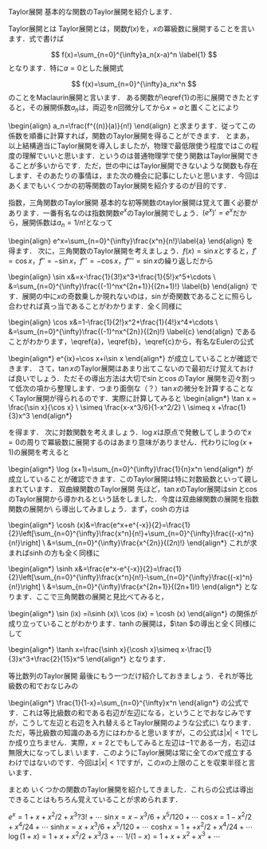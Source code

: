 Taylor展開
基本的な関数のTaylor展開を紹介します．

Taylor展開とは
Taylor展開とは，関数$f(x)$を，$x$の冪級数に展開することを言います．式で書けば

$$
f(x)=\sum_{n=0}^{\infty}a_n(x-a)^n \label{1} $$
となります．特に$a=0$とした展開式

$$
f(x)=\sum_{n=0}^{\infty}a_nx^n
$$
のことをMaclaurin展開と言います．
ある関数が\eqref{1}の形に展開できたとすると，その展開係数$a_n$は，両辺を$n$回微分してから$x=a$と置くことにより

\begin{align} a_n=\frac{f^{(n)}(a)}{n!} \end{align}
と求まります．従ってこの係数を順番に計算すれば，関数のTaylor展開を得ることができます．
とまあ，以上結構適当にTaylor展開を導入しましたが，物理で最低限使う程度ではこの程度の理解でいいと思います．というのは普通物理学で使う関数はTaylor展開できることが多いからです．ただ，世の中にはTaylor展開できないような関数も存在します．そのあたりの事情は，また次の機会に記事にしたいと思います．今回はあくまでもいくつかの初等関数のTaylor展開を紹介するのが目的です．

指数，三角関数のTaylor展開
基本的な初等関数のtaylor展開は覚えて置く必要があります．一番有名なのは指数関数$e^x$のTaylor展開でしょう．$(e^x)'=e^x$だから，展開係数は$a_n=1/n!$となって

\begin{align} e^x=\sum_{n=0}^{\infty}\frac{x^n}{n!}\label{a} \end{align}
を得ます．
次に，三角関数のTaylor展開を考えましょう．$f(x)=\sin x$とすると，$f'=\cos x$，$f''=-\sin x$，$f'''=-\cos x$，$f''''=\sin x$の繰り返しだから

\begin{align} \sin x&=x-\frac{1}{3!}x^3+\frac{1}{5!}x^5+\cdots \\ &=\sum_{n=0}^{\infty}\frac{(-1)^nx^{2n+1}}{(2n+1)!} \label{b} \end{align}
です．展開の中に$x$の奇数乗しか現れないのは，$\sin$が奇関数であることに照らし合わせれば真っ当であることがわかります．全く同様に

\begin{align} \cos x&=1-\frac{1}{2!}x^2+\frac{1}{4!}x^4+\cdots \\ &=\sum_{n=0}^{\infty}\frac{(-1)^nx^{2n}}{(2n)!} \label{c} \end{align}
であることがわかります，\eqref{a}，\eqref{b}，\eqref{c}から，有名なEulerの公式

\begin{align*} e^{ix}=\cos x+i\sin x \end{align*}
が成立していることが確認できます．
さて，$\tan x$のTaylor展開はあまり出てこないので最初だけ覚えておけば良いでしょう．ただその導出方法は大切で$\sin$と$\cos$のTaylor 展開を辺々割って低次の項から整理します．つまり面倒な（？）$\tan x$の微分を計算することなくTaylor展開が得られるのです．実際に計算してみると
\begin{align*} \tan x = \frac{\sin x}{\cos x} \\ \simeq \frac{x-x^3/6}{1-x^2/2} \\ \simeq x +\frac{1}{3}x^3 \end{align*}

を得ます．
次に対数関数を考えましょう．$\log x$は原点で発散してしまうので$x=0$の周りで冪級数に展開するのはあまり意味がありません．代わりに$\log (x+1)$の展開を考えると

\begin{align*} \log (x+1)=\sum_{n=0}^{\infty}\frac{1}{n}x^n \end{align*}
が成立していることが確認できます．このTaylor展開は特に対数級数といって親しまれています．
双曲線関数のTaylor展開
先ほど，$\tan x$のTaylor展開は$\sin$と$\cos$のTaylor展開から導かれるという話をしました．今度は双曲線関数の展開を指数関数の展開か\\ ら導出してみましょう．まず，$\cosh$の方は

\begin{align*} \cosh (x)&=\frac{e^x+e^{-x}}{2}=\frac{1}{2}\left[\sum_{n=0}^{\infty}\frac{x^n}{n!}+\sum_{n=0}^{\infty}\frac{(-x)^n}{n!}\right] \\ &=\sum_{n=0}^{\infty}\frac{x^{2n}}{(2n)!} \end{align*}
これが求まれば$\sinh$の方も全く同様に

\begin{align*} \sinh x&=\frac{e^x-e^{-x}}{2}=\frac{1}{2}\left[\sum_{n=0}^{\infty}\frac{x^n}{n!}-\sum_{n=0}^{\infty}\frac{(-x)^n}{n!}\right] \\ &=\sum_{n=0}^{\infty}\frac{x^{2n+1}}{(2n+1)!} \end{align*}
となります．ここで三角関数の展開と見比べてみると，

\begin{align*} \sin (ix) =i\sinh (x)\\ \cos (ix) = \cosh (x) \end{align*}
の関係が成り立っていることがわかります．$\tanh$の展開は，$\tan $の導出と全く同様にして

\begin{align*} \tanh x=\frac{\sinh x}{\cosh x}\simeq x-\frac{1}{3}x^3+\frac{2}{15}x^5 \end{align*}
となります．

等比数列のTaylor展開
最後にもう一つだけ紹介しておきましょう．それが等比級数の和でおなじみの

\begin{align*} \frac{1}{1-x}=\sum_{n=0}^{\infty}x^n \end{align*}
の公式です．これは等比級数の和である右辺が左辺になる，ということでおなじみですが，こうして左辺と右辺を入れ替えるとTaylor展開のような公式に\ なります．ただ，等比級数の知識のある方にはわかると思いますが，この公式は$|x|<1$でしか成り立ちません．実際，$x=2$とでもしてみると左辺は$-1$である一方，右辺は無限大になってしま\ います．このようにTaylor展開は常に全ての$x$で成立するわけではないのです．今回は$|x|<1$ですが，この$x$の上限のことを収束半径と言います．

まとめ
いくつかの関数のTaylor展開を紹介してきました．これらの公式は導出できることはもちろん覚えていることが求められます．

$e^x=1+x+x^2/2+x^3?3!+\cdots$
$\sin x=x-x^3/6+x^5/120+\cdots$
$\cos x=1-x^2/2+x^4/24+\cdots$
$\sinh x=x+x^3/6+x^5/120+\cdots$
$\cosh x=1++x^2/2+x^4/24+\cdots$
$\log (1+x)=1+x+x^2/2+x^3/3+\cdots$
$1/(1-x)=1+x+x^2+x^3+\cdots$